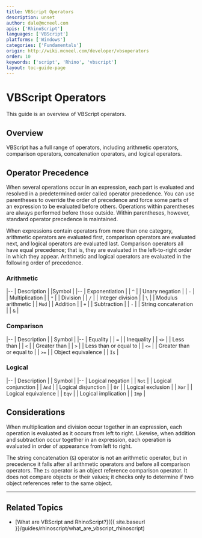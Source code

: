 ```yaml
---
title: VBScript Operators
description: unset
author: dale@mcneel.com
apis: ['RhinoScript']
languages: ['VBScript']
platforms: ['Windows']
categories: ['Fundamentals']
origin: http://wiki.mcneel.com/developer/vbsoperators
order: 10
keywords: ['script', 'Rhino', 'vbscript']
layout: toc-guide-page
---
```


# VBScript Operators

This guide is an overview of VBScript operators.

## Overview

VBScript has a full range of operators, including arithmetic operators, comparison operators, concatenation operators, and logical operators.

## Operator Precedence

When several operations occur in an expression, each part is evaluated and resolved in a predetermined order called operator precedence.  You can use parentheses to override the order of precedence and force some parts of an expression to be evaluated before others.  Operations within parentheses are always performed before those outside.  Within parentheses, however, standard operator precedence is maintained.

When expressions contain operators from more than one category, arithmetic operators are evaluated first, comparison operators are evaluated next, and logical operators are evaluated last.  Comparison operators all have equal precedence; that is, they are evaluated in the left-to-right order in which they appear.  Arithmetic and logical operators are evaluated in the following order of precedence.

### Arithmetic

 |--
 | Description |    |Symbol |
 |--
 | Exponentiation |    | `^` |
 | Unary negation |    | `-` |
 | Multiplication |    | `*` |
 | Division |    | `/` |
 | Integer division |    | `\` |
 | Modulus arithmetic |    | `Mod` |
 | Addition |    | `+` |
 | Subtraction |    | `-` |
 | String concatenation |    | `&` |


### Comparison

 |--
 | Description |    | Symbol |
 |--
 | Equality |    | `=` |
 | Inequality |    | `<>` |
 | Less than |    | `<` |
 | Greater than |    | `>` |
 | Less than or equal to |    | `<=` |
 | Greater than or equal to |    | `>=` |
 | Object equivalence |    | `Is` |


### Logical

 |--
 | Description |    | Symbol |
 |--
 | Logical negation |   | `Not` |
 | Logical conjunction |    | `And` |
 | Logical disjunction |    | `Or` |
 | Logical exclusion |    | `Xor` |
 | Logical equivalence |    | `Eqv` |
 | Logical implication |    | `Imp` |


## Considerations

When multiplication and division occur together in an expression, each operation is evaluated as it occurs from left to right.  Likewise, when addition and subtraction occur together in an expression, each operation is evaluated in order of appearance from left to right.

The string concatenation (`&`) operator is not an arithmetic operator, but in precedence it falls after all arithmetic operators and before all comparison operators.  The `Is` operator is an object reference comparison operator.  It does not compare objects or their values; it checks only to determine if two object references refer to the same object.

---

## Related Topics

- [What are VBScript and RhinoScript?]({{ site.baseurl }}/guides/rhinoscript/what_are_vbscript_rhinoscript)
